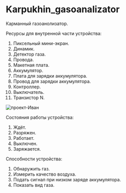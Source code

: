 # Karpukhin_gasoanalizator
Карманный газоанолизатор.

Ресурсы для внутренной части устройства:
1. Пиксельный мини-экран.
2. Динамик.
3. Детектор газа.
4. Провода.
5. Макетная плата.
6. Аккумулятор.
7. Плата для зарядки аккумулятора.
8. Провод для зарядки аккумулятора.
9. Контроллер.
10. Выключатель.
11. Транзистор N.
    
![проект-Иван](https://github.com/user-attachments/assets/12d98bdf-2ebc-492d-911e-a75c5611d4a4)

Состояния работы устройства:
1. Ждёт.
2. Разряжен.
3. Работает.
4. Выключен.
5. Заряжается.

Способности устройства:
1. Обнаружить газ.
2. Измерить качество воздуха.
3. Подать сигнал при низком заряде аккумулятора.
4. Показать вид газа.
